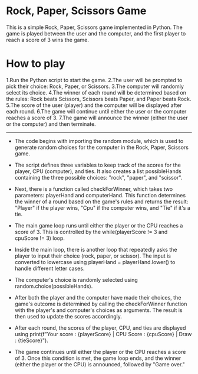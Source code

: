 # **Rock, Paper, Scissors Game**
This is a simple Rock, Paper, Scissors game implemented in Python. The game is played between the user and the computer, and the first player to reach a score of 3 wins the game.

# **How to play**

1.Run the Python script to start the game.
2.The user will be prompted to pick their choice: Rock, Paper, or Scissors.
3.The computer will randomly select its choice.
4.The winner of each round will be determined based on the rules: Rock beats Scissors, Scissors beats Paper, and Paper beats Rock.
5.The score of the user (player) and the computer will be displayed after each round.
6.The game will continue until either the user or the computer reaches a score of 3.
7.The game will announce the winner (either the user or the computer) and then terminate.

-----------------------------------------------------------------------------------------------------------------------------------------------------------------------------

* The code begins with importing the random module, which is used to generate random choices for the computer in the Rock, Paper, Scissors game.

* The script defines three variables to keep track of the scores for the player, CPU (computer), and ties. It also creates a list possibleHands containing the three possible choices: "rock", "paper", and "scissor".

* Next, there is a function called checkForWinner, which takes two parameters: playerHand and computerHand. This function determines the winner of a round based on the game's rules and returns the result: "Player" if the player wins, "Cpu" if the computer wins, and "Tie" if it's a tie.

* The main game loop runs until either the player or the CPU reaches a score of 3. This is controlled by the while(playerScore != 3 and cpuScore != 3) loop.

* Inside the main loop, there is another loop that repeatedly asks the player to input their choice (rock, paper, or scissor). The input is converted to lowercase using playerHand = playerHand.lower() to handle different letter cases.

* The computer's choice is randomly selected using random.choice(possibleHands).

* After both the player and the computer have made their choices, the game's outcome is determined by calling the checkForWinner function with the player's and computer's choices as arguments. The result is then used to update the scores accordingly.

* After each round, the scores of the player, CPU, and ties are displayed using print(f"Your score : {playerScore} | CPU Score : {cpuScore} | Draw : {tieScore}").

* The game continues until either the player or the CPU reaches a score of 3. Once this condition is met, the game loop ends, and the winner (either the player or the CPU) is announced, followed by "Game over."
